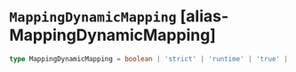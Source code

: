 # `MappingDynamicMapping` [alias-MappingDynamicMapping]
```typescript
type MappingDynamicMapping = boolean | 'strict' | 'runtime' | 'true' | 'false';
```
